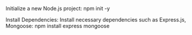 Initialize a new Node.js project: npm init -y

Install Dependencies:
Install necessary dependencies such as Express.js, Mongoose: npm install express mongoose 